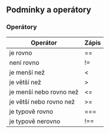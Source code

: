 ## Podmínky a operátory
### Operátory
Operátor | Zápis
-------- | -----
je rovno | ==
není rovno | !=
je menší než | <
je větší než | >
je menší nebo rovno než | <=
je větší nebo rovno než | >=
je typově rovno | ===
je typově nerovno | !==
